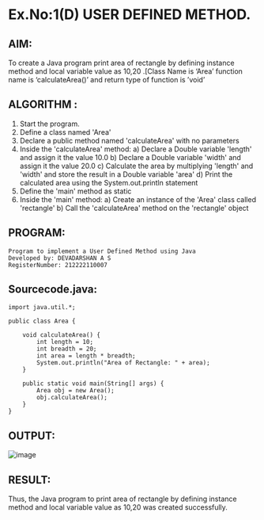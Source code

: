 # Ex.No:1(D) USER DEFINED METHOD.

## AIM:
To create a Java program print area of rectangle by defining instance method and local variable value as 10,20 .[Class Name is ‘Area’ function name is ‘calculateArea()’ and return type of function is ’void’

## ALGORITHM :
1.	Start the program.
2.	Define a class named 'Area'
3.	Declare a public method named 'calculateArea' with no parameters
4.	Inside the 'calculateArea' method:
a)	Declare a Double variable 'length' and assign it the value 10.0
b)	Declare a Double variable 'width' and assign it the value 20.0
c)	Calculate the area by multiplying 'length' and 'width' and store the result in a Double variable 'area'
d)	Print the calculated area using the System.out.println statement
5.	Define the 'main' method as static
6.	Inside the 'main' method:
a)	Create an instance of the 'Area' class called 'rectangle'
b)	Call the 'calculateArea' method on the 'rectangle' object




## PROGRAM:
 ```
Program to implement a User Defined Method using Java
Developed by: DEVADARSHAN A S
RegisterNumber: 212222110007
```

## Sourcecode.java:
```
import java.util.*;

public class Area {

    void calculateArea() {
        int length = 10; 
        int breadth = 20; 
        int area = length * breadth;
        System.out.println("Area of Rectangle: " + area);
    }

    public static void main(String[] args) {
        Area obj = new Area();
        obj.calculateArea();
    }
}
```


## OUTPUT:

![image](https://github.com/user-attachments/assets/1838ff36-d766-498f-83e4-ed53e46e1b8d)


## RESULT:
Thus, the Java program to print area of rectangle by defining instance method and local variable value as 10,20 was created successfully.

